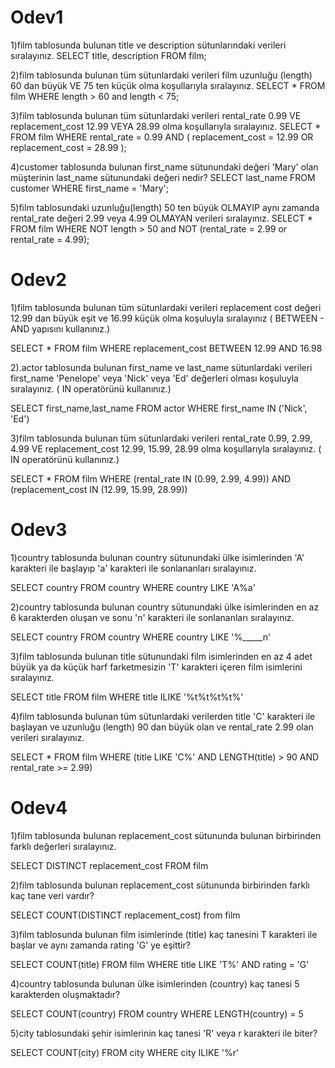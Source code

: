 # Odev1
1)film tablosunda bulunan title ve description sütunlarındaki verileri sıralayınız.
SELECT title, description FROM film;

2)film tablosunda bulunan tüm sütunlardaki verileri film uzunluğu (length) 60 dan büyük VE 75 ten küçük olma koşullarıyla sıralayınız.
SELECT * FROM film WHERE length > 60 and length < 75;

3)film tablosunda bulunan tüm sütunlardaki verileri rental_rate 0.99 VE replacement_cost 12.99 VEYA 28.99 olma koşullarıyla sıralayınız.
SELECT * FROM film WHERE rental_rate = 0.99 AND ( replacement_cost = 12.99 OR replacement_cost = 28.99 );

4)customer tablosunda bulunan first_name sütunundaki değeri 'Mary' olan müşterinin last_name sütunundaki değeri nedir?
SELECT last_name FROM customer WHERE first_name = 'Mary';

5)film tablosundaki uzunluğu(length) 50 ten büyük OLMAYIP aynı zamanda rental_rate değeri 2.99 veya 4.99 OLMAYAN verileri sıralayınız.
SELECT * FROM film WHERE NOT length > 50 and NOT (rental_rate = 2.99 or rental_rate = 4.99);

# Odev2
1)film tablosunda bulunan tüm sütunlardaki verileri replacement cost değeri 12.99 dan büyük eşit ve 16.99 küçük olma koşuluyla sıralayınız ( BETWEEN - AND yapısını kullanınız.)

SELECT * FROM film WHERE replacement_cost BETWEEN 12.99 AND 16.98

2).actor tablosunda bulunan first_name ve last_name sütunlardaki verileri first_name 'Penelope' veya 'Nick' veya 'Ed' değerleri olması koşuluyla sıralayınız. ( IN operatörünü kullanınız.)

SELECT first_name,last_name FROM actor WHERE first_name IN ('Nick', 'Ed')

3)film tablosunda bulunan tüm sütunlardaki verileri rental_rate 0.99, 2.99, 4.99 VE replacement_cost 12.99, 15.99, 28.99 olma koşullarıyla sıralayınız. ( IN operatörünü kullanınız.)

SELECT * FROM film WHERE (rental_rate IN (0.99, 2.99, 4.99)) AND (replacement_cost IN (12.99, 15.99, 28.99))


# Odev3

1)country tablosunda bulunan country sütunundaki ülke isimlerinden 'A' karakteri ile başlayıp 'a' karakteri ile sonlananları sıralayınız.

SELECT country FROM country WHERE country LIKE 'A%a'

2)country tablosunda bulunan country sütunundaki ülke isimlerinden en az 6 karakterden oluşan ve sonu 'n' karakteri ile sonlananları sıralayınız.

SELECT country FROM country WHERE country LIKE '%_____n'

3)film tablosunda bulunan title sütunundaki film isimlerinden en az 4 adet büyük ya da küçük harf farketmesizin 'T' karakteri içeren film isimlerini sıralayınız.

SELECT title FROM film WHERE title ILIKE '%t%t%t%t%'

4)film tablosunda bulunan tüm sütunlardaki verilerden title 'C' karakteri ile başlayan ve uzunluğu (length) 90 dan büyük olan ve rental_rate 2.99 olan verileri sıralayınız.

SELECT * FROM film WHERE (title LIKE 'C%' AND LENGTH(title) > 90 AND rental_rate >= 2.99) 

# Odev4

1)film tablosunda bulunan replacement_cost sütununda bulunan birbirinden farklı değerleri sıralayınız.

SELECT DISTINCT replacement_cost FROM film

2)film tablosunda bulunan replacement_cost sütununda birbirinden farklı kaç tane veri vardır?

SELECT COUNT(DISTINCT replacement_cost) from film

3)film tablosunda bulunan film isimlerinde (title) kaç tanesini T karakteri ile başlar ve aynı zamanda rating 'G' ye eşittir?

SELECT COUNT(title) FROM film WHERE title LIKE 'T%' AND rating = 'G'

4)country tablosunda bulunan ülke isimlerinden (country) kaç tanesi 5 karakterden oluşmaktadır?

SELECT COUNT(country) FROM country WHERE LENGTH(country) = 5 

5)city tablosundaki şehir isimlerinin kaç tanesi 'R' veya r karakteri ile biter?

SELECT COUNT(city) FROM city WHERE city ILIKE '%r'
